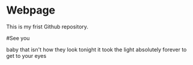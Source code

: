 # Webpage

This is my frist Github repository.

#See you

baby that isn't how they look tonight
it took the light absolutely forever to get to your eyes